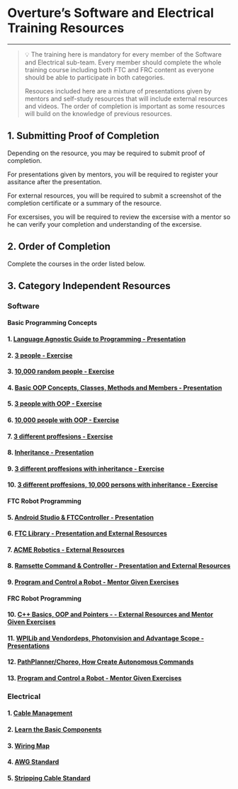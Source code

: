 # Overture’s Software and Electrical Training Resources

___

> 💡 The training here is mandatory for every member of the Software and Electrical sub-team. Every member should complete the whole training course including both FTC and FRC content as everyone should be able to participate in both categories.
>
> Resouces included here are a mixture of presentations given by mentors and self-study resources that will include external resources and videos. The order of completion is important as some resources will build on the knowledge of previous resources.


## 1. Submitting Proof of Completion

Depending on the resource, you may be required to submit proof of completion. 

For presentations given by mentors, you will be required to register your assitance after the presentation.

For external resources, you will be required to submit a screenshot of the completion certificate or a summary of the resource.

For excersises, you will be required to review the excersise with a mentor so he can verify your completion and understanding of the excersise.

## 2. Order of Completion
Complete the courses in the order listed below.

## 3. Category Independent Resources

### Software

#### Basic Programming Concepts

#### 1. [Language Agnostic Guide to Programming - Presentation](Resources%20Overview/Language%20Agnostic%20Guide%20to%20Programming.md)

#### 2. [3 people - Exercise](Resources%20Overview/Version%20Control,%20Git%20and%20Github.md)

#### 3. [10,000 random people - Exercise](Resources%20Overview/Java%20Basics%20and%20OOP.md)

#### 4. [Basic OOP Concepts, Classes, Methods and Members - Presentation](Resources%20Overview/Motor%20Control%20and%20Motion%20Profiling.md)

#### 5. [3 people with OOP - Exercise](Resources%20Overview/Motor%20Control%20and%20Motion%20Profiling.md)

#### 6. [10,000 people with OOP - Exercise](Resources%20Overview/Motor%20Control%20and%20Motion%20Profiling.md)

#### 7. [3 different proffesions - Exercise](Resources%20Overview/Motor%20Control%20and%20Motion%20Profiling.md)

#### 8. [Inheritance - Presentation](Resources%20Overview/Motor%20Control%20and%20Motion%20Profiling.md)

#### 9. [3 different proffesions with inheritance - Exercise](Resources%20Overview/Motor%20Control%20and%20Motion%20Profiling.md)

#### 10. [3 different proffesions, 10,000 persons with inheritance - Exercise](Resources%20Overview/Motor%20Control%20and%20Motion%20Profiling.md)

#### FTC Robot Programming

#### 5. [Android Studio & FTCController - Presentation](Resources%20Overview/Android%20Studio.md)

#### 6. [FTC Library - Presentation and External Resources](Resources%20Overview/FTC%20Library.md)

#### 7. [ACME Robotics - External Resources](Resources%20Overview/FTC%20ACME%20Robotics%20Lib.md)

#### 8. [Ramsette Command & Controller - Presentation and External Resources](Resources%20Overview/Ramsette%20Command%20&%20Controller.md)

#### 9. [Program and Control a Robot - Mentor Given Exercises](Resources%20Overview/Program%20and%20Control%20a%20Robot.md)

#### FRC Robot Programming

#### 10. [C++ Basics, OOP and Pointers - - External Resources and Mentor Given Exercises](Resources%20Overview/C++%20Basics,%20OOP%20and%20Pointers.md)

#### 11. [WPILib and Vendordeps, Photonvision and Advantage Scope - Presentations](Resources%20Overview/WPILib%20and%20Vendordeps,%20Don%E2%80%99t%20Reinvent%20The%20Wheel.md)

#### 12. [PathPlanner/Choreo, How Create Autonomous Commands](Resources%20Overview/A%20guide%20to%20PathPlanner,%20Photonvision%20and%20Advantage%20Scope.md)

#### 13. [Program and Control a Robot - Mentor Given Exercises](Resources%20Overview/Program%20and%20Control%20a%20Robot.md)

### Electrical

#### 1. [Cable Management](Resources%20Overview/Cable%20Management.md)

#### 2. [Learn the Basic Components](Resources%20Overview/FTC%20Electric%20Components.md)

#### 3. [Wiring Map](Resources%20Overview/FTC%20Wiring%20Map.md)

#### 4. [AWG Standard](Resources%20Overview/AWG%20Standard.md)

#### 5. [Stripping Cable Standard](Resources%20Overview/Stripping%20Cable%20Standard.md)






